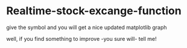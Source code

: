 # Realtime-stock-excange-function
give the symbol and you will get a nice updated matplotlib graph


well, if you find something to improve -you sure will- tell me!
